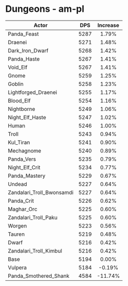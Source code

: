 # Dungeons - am-pl
| Actor | DPS | Increase |
|---|:---:|:---:|
|Panda_Feast|5287|1.79%|
|Draenei|5271|1.48%|
|Dark_Iron_Dwarf|5268|1.42%|
|Panda_Haste|5267|1.41%|
|Void_Elf|5267|1.41%|
|Gnome|5259|1.25%|
|Goblin|5258|1.23%|
|Lightforged_Draenei|5255|1.17%|
|Blood_Elf|5254|1.16%|
|Nightborne|5249|1.06%|
|Night_Elf_Haste|5247|1.02%|
|Human|5246|1.00%|
|Troll|5243|0.94%|
|Kul_Tiran|5241|0.90%|
|Mechagnome|5240|0.89%|
|Panda_Vers|5235|0.79%|
|Night_Elf_Crit|5234|0.77%|
|Panda_Mastery|5229|0.67%|
|Undead|5227|0.64%|
|Zandalari_Troll_Bwonsamdi|5227|0.64%|
|Panda_Crit|5226|0.62%|
|Maghar_Orc|5225|0.60%|
|Zandalari_Troll_Paku|5225|0.60%|
|Worgen|5223|0.56%|
|Tauren|5219|0.48%|
|Dwarf|5216|0.42%|
|Zandalari_Troll_Kimbul|5216|0.42%|
|Base|5194|0.00%|
|Vulpera|5184|-0.19%|
|Panda_Smothered_Shank|4584|-11.74%|
